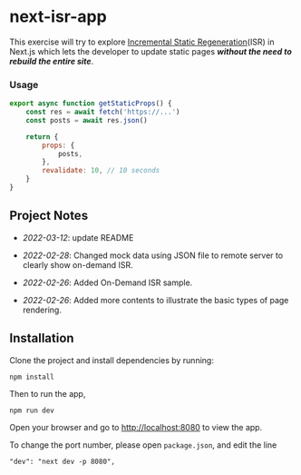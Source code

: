 next-isr-app
============

This exercise will try to explore [Incremental Static Regeneration](https://nextjs.org/docs/basic-features/data-fetching/incremental-static-regeneration)(ISR) in Next.js which lets the developer to update static pages ***without the need to rebuild the entire site***.

### Usage

```javascript
export async function getStaticProps() {
    const res = await fetch('https://...')
    const posts = await res.json()

    return {
        props: {
            posts,
        },
        revalidate: 10, // 10 seconds
    }
}
```



## Project Notes

- *2022-03-12*: update README

- *2022-02-28*: Changed mock data using JSON file to remote server to clearly show on-demand ISR.

- *2022-02-26*: Added On-Demand ISR sample.

- *2022-02-26*: Added more contents to illustrate the basic types of page rendering.


## Installation

Clone the project and install dependencies by running:

```
npm install
```

Then to run the app,

```
npm run dev
```

Open your browser and go to [http://localhost:8080](http://localhost:8080) to view the app.


To change the port number, please open `package.json`, and edit the line 

```
"dev": "next dev -p 8080",
```
